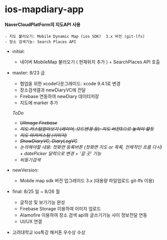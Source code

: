 # ios-mapdiary-app

#### NaverCloudPlatForm의  지도API 사용 
    - 지도 불러오기: Mobile Dynamic Map (ios SDK)  3.x 버전 (git-lfs)
    - 장소 검색기능: Search Places API 

- initial: 
  - 네이버 MobileMap 불러오기 ( 현재위치 추가 ) + SearchPlaces API 호출
  
- master: 8/23 금
    - 협업을 위한 xcode다운그레이드: xcode 9.4.1로 변경 
    - 장소검색결과 newDiaryVC에 전달
    - Firebase 연동하여 newDiary 데이터저장
    - 지도에 marker 추가
    
    *ToDo*
    - ~~*UIImage Firebase*~~
    - ~~*지도 커스텀알아보기 (레이어, 모드변경 등): 지도 버전3으로 높혀야 할듯*~~
    - ~~*지도 마커커스텀 (이미지)*~~
    - ~~*ShowDiaryVC, DiaryLogVC*~~
    - *논의해야할 내용: 첫화면 등록버튼 (첫화면 지도 or 목록, 전체적인 흐름 다시) + datePicker 달력으로 변경 + '갈 곳' 기능*
    - *비동기검색*

- newVersion:
    - Mobile map sdk 버전 업그레이드 3.x (대용량 파일업로드 git-lfs 이용)

- final: 8/25 일 ~ 8/26 월   
   - 글작성 및 보기기능 완성 
   - Firebase Storage 이용하여 이미지 업로드 
   - Alamofire 이용하여 장소 검색 api와 글쓰기기능 사이 정보전달 연동 
   - UI/UX 연결
 
 - 고려대학교 ios특강 해커톤 우수상 수상

    

